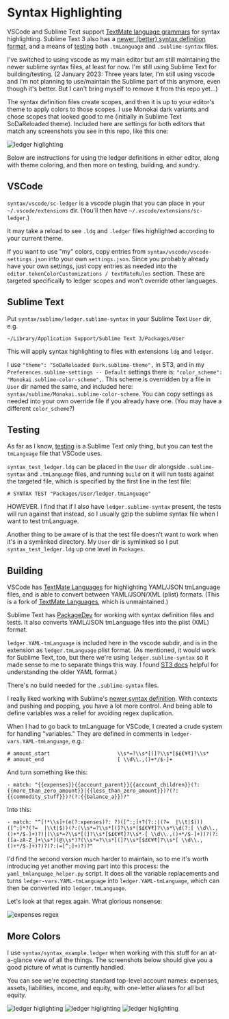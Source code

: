 # Syntax Highlighting

VSCode and Sublime Text support [TextMate language grammars][1] for
syntax highlighting. Sublime Text 3 also has a [newer (better) syntax
definition format][2], and a means of [testing][3] both `.tmLanguage`
and `.sublime-syntax` files.

I've switched to using vscode as my main editor but am still maintaining
the newer sublime syntax files, at least for now. I'm still using
Sublime Text for building/testing. (2 January 2023: Three years later,
I'm still using vscode and I'm not planning to use/maintain the
Sublime part of this anymore, even though it's better. But I can't bring
myself to remove it from this repo yet...)

The syntax definition files create scopes, and then it is up to your
editor's theme to apply colors to those scopes. I use Monokai dark
variants and chose scopes that looked good to me (initially in Sublime
Text SoDaReloaded theme). Included here are settings for both editors
that match any screenshots you see in this repo, like this one:

![ledger higlighting](../docs/images/ledger-syntax-highlighting-0.png)

Below are instructions for using the ledger definitions in either
editor, along with theme coloring, and then more on testing, building,
and sundry.

## VSCode

`syntax/vscode/sc-ledger` is a vscode plugin that you can place in your
`~/.vscode/extensions` dir. (You'll then have
`~/.vscode/extensions/sc-ledger`.)

It may take a reload to see `.ldg` and `.ledger` files highlighted
according to your current theme.

If you want to use "my" colors, copy entries from
`syntax/vscode/vscode-settings.json` into your own `settings.json`.
Since you probably already have your own settings, just copy entries as
needed into the `editor.tokenColorCustomizations / textMateRules`
section. These are targeted specifically to ledger scopes and won't
override other languages.

## Sublime Text

Put `syntax/sublime/ledger.sublime-syntax` in your Sublime Text `User`
dir, e.g.

    ~/Library/Application Support/Sublime Text 3/Packages/User

This will apply syntax highlighting to files with extensions `ldg` and
`ledger`.

I use `"theme": "SoDaReloaded Dark.sublime-theme",` in ST3, and in my
`Preferences.sublime-settings -- Default` settings there is:
`"color_scheme": "Monokai.sublime-color-scheme",`. This scheme is
overridden by a file in `User` dir named the same, and included here:
`syntax/sublime/Monokai.sublime-color-scheme`. You can copy settings as
needed into your own override file if you already have one. (You may
have a different `color_scheme`?)

## Testing

As far as I know, [testing][3] is a Sublime Text only thing, but you can
test the `tmLanguage` file that VSCode uses.

`syntax_test_ledger.ldg` can be placed in the `User` dir alongside
`.sublime-syntax` and `.tmLanguage` files, and running `build` on it
will run tests against the targeted file, which is specified by the
first line in the test file:

    # SYNTAX TEST "Packages/User/ledger.tmLanguage"

HOWEVER. I find that if I also have `ledger.sublime-syntax` present, the
tests will run against that instead, so I usually gzip the sublime
syntax file when I want to test tmLanguage.

Another thing to be aware of is that the test file doesn't want to work
when it's in a symlinked directory. My `User` dir is symlinked so I put
`syntax_test_ledger.ldg` up one level in `Packages`.

## Building

VSCode has [TextMate Languages][7] for highlighting YAML/JSON tmLanguage
files, and is able to convert between YAML/JSON/XML (plist) formats.
(This is a fork of [TextMate Languages][6], which is unmaintained.)

Sublime Text has [PackageDev][4] for working with syntax definition
files and tests. It also converts YAML/JSON tmLanguage files into the
plist (XML) format.

`ledger.YAML-tmLanguage` is included here in the vscode subdir, and is
in the extension as `ledger.tmLanguage` plist format. (As mentioned, it
would work for Sublime Text, too, but there we're using
`ledger.sublime-syntax` so it made sense to me to separate things this
way. I found [ST3 docs][4] helpful for understanding the older YAML
format.)

There's no build needed for the `.sublime-syntax` files.

I really liked working with Sublime's [newer syntax definition][2]. With
contexts and pushing and popping, you have a lot more control. And being
able to define variables was a relief for avoiding regex duplication.

When I had to go back to tmLanguage for VSCode, I created a crude system
for handling "variables." They are defined in comments in
`ledger-vars.YAML-tmLanguage`, e.g.:

    # amount_start                      \\s*=?\\s*[(]?\\s*[$£€¥₹]?\\s*
    # amount_end                        [ \\d\\.,()+*/$-]+

And turn something like this:

    - match: "{{expenses}}{{account_parent}}{{account_children}}(?:{{more_than_zero_amount}}|{{less_than_zero_amount}})?(?:{{commodity_stuff}})?(?:{{balance_a}})?"

Into this:

    - match: "^[!*\\s]+(e(?:xpenses)?: ?)([^:;]+?(?::|(?=  |\\t|$)))([^;]*?(?=  |\\t|$))(?:(\\s*=?\\s*[(]?\\s*[$£€¥₹]?\\s*\\d(?:[ \\d\\.,()+*/$-]+)?)|(\\s*=?\\s*[(]?\\s*[$£€¥₹]?\\s*-[ \\d\\.,()+*/$-]+))?(?:([a-zA-Z_]+\\s*)(@\\s*)?(\\s*=?\\s*[(]?\\s*[$£€¥₹]?\\s*[ \\d\\.,()+*/$-]+)?)?(?:(=[^;]+)?)?"

I'd find the second version much harder to maintain, so to me it's worth
introducing yet another moving part into this process: the
`yaml_tmlanguage_helper.py` script. It does all the variable
replacements and turns `ledger-vars.YAML-tmLanguage` into
`ledger.YAML-tmLanguage`, which can then be converted into
`ledger.tmLanguage`.

Let's look at that regex again. What glorious nonsense:

![expenses regex](../docs/images/ledger-expenses-regex.png)

## More Colors

I use `syntax/syntax_example.ledger` when working with this stuff for an
at-a-glance view of all the things. The screenshots below should give
you a good picture of what is currently handled.

You can see we're expecting standard top-level account names: expenses,
assets, liabilities, income, and equity, with one-letter aliases for all
but equity.

![ledger higlighting](../docs/images/ledger-syntax-highlighting-1.png)
![ledger higlighting](../docs/images/ledger-syntax-highlighting-2.png)
![ledger higlighting](../docs/images/ledger-syntax-highlighting-3.png)

[1]: https://macromates.com/manual/en/language_grammars
[2]: https://www.sublimetext.com/docs/3/syntax.html
[3]: https://www.sublimetext.com/docs/3/syntax.html#testing
[4]: http://docs.sublimetext.info/en/latest/extensibility/syntaxdefs.html
[5]: https://github.com/SublimeText/PackageDev
[6]: https://github.com/Togusa09/vscode-tmlanguage
[7]: https://github.com/pedro-w/vscode-tmlanguage
